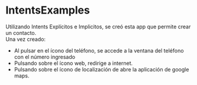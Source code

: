 # IntentsExamples

Utilizando Intents Explícitos e Implicitos, se creó esta app que permite crear un contacto.  
Una vez creado:
+ Al pulsar en el ícono del teléfono, se accede a la ventana del teléfono con el número ingresado
+ Pulsando sobre el ícono web, redirige a internet.
+ Pulsando sobre el ícono de localización de abre la aplicación de google maps.
